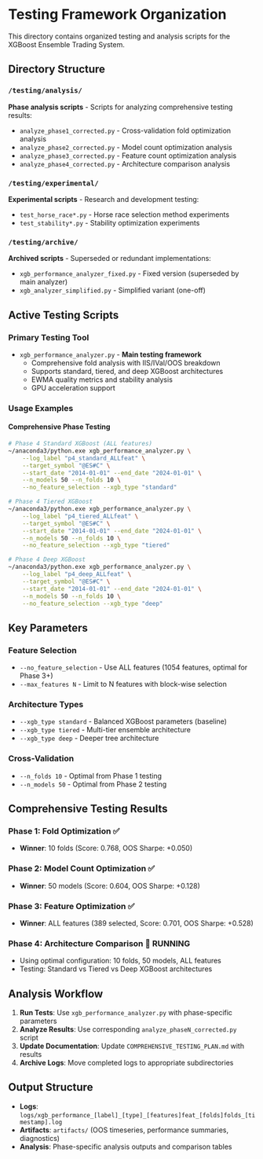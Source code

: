 # Testing Framework Organization

This directory contains organized testing and analysis scripts for the XGBoost Ensemble Trading System.

## Directory Structure

### `/testing/analysis/`
**Phase analysis scripts** - Scripts for analyzing comprehensive testing results:
- `analyze_phase1_corrected.py` - Cross-validation fold optimization analysis
- `analyze_phase2_corrected.py` - Model count optimization analysis  
- `analyze_phase3_corrected.py` - Feature count optimization analysis
- `analyze_phase4_corrected.py` - Architecture comparison analysis

### `/testing/experimental/`
**Experimental scripts** - Research and development testing:
- `test_horse_race*.py` - Horse race selection method experiments
- `test_stability*.py` - Stability optimization experiments

### `/testing/archive/`
**Archived scripts** - Superseded or redundant implementations:
- `xgb_performance_analyzer_fixed.py` - Fixed version (superseded by main analyzer)
- `xgb_analyzer_simplified.py` - Simplified variant (one-off)

## Active Testing Scripts

### Primary Testing Tool
- `xgb_performance_analyzer.py` - **Main testing framework**
  - Comprehensive fold analysis with IIS/IVal/OOS breakdown
  - Supports standard, tiered, and deep XGBoost architectures
  - EWMA quality metrics and stability analysis
  - GPU acceleration support

### Usage Examples

#### Comprehensive Phase Testing
```bash
# Phase 4 Standard XGBoost (ALL features)
~/anaconda3/python.exe xgb_performance_analyzer.py \
    --log_label "p4_standard_ALLfeat" \
    --target_symbol "@ES#C" \
    --start_date "2014-01-01" --end_date "2024-01-01" \
    --n_models 50 --n_folds 10 \
    --no_feature_selection --xgb_type "standard"

# Phase 4 Tiered XGBoost  
~/anaconda3/python.exe xgb_performance_analyzer.py \
    --log_label "p4_tiered_ALLfeat" \
    --target_symbol "@ES#C" \
    --start_date "2014-01-01" --end_date "2024-01-01" \
    --n_models 50 --n_folds 10 \
    --no_feature_selection --xgb_type "tiered"

# Phase 4 Deep XGBoost
~/anaconda3/python.exe xgb_performance_analyzer.py \
    --log_label "p4_deep_ALLfeat" \
    --target_symbol "@ES#C" \
    --start_date "2014-01-01" --end_date "2024-01-01" \
    --n_models 50 --n_folds 10 \
    --no_feature_selection --xgb_type "deep"
```

## Key Parameters

### Feature Selection
- `--no_feature_selection` - Use ALL features (1054 features, optimal for Phase 3+)
- `--max_features N` - Limit to N features with block-wise selection

### Architecture Types
- `--xgb_type standard` - Balanced XGBoost parameters (baseline)
- `--xgb_type tiered` - Multi-tier ensemble architecture  
- `--xgb_type deep` - Deeper tree architecture

### Cross-Validation
- `--n_folds 10` - Optimal from Phase 1 testing
- `--n_models 50` - Optimal from Phase 2 testing

## Comprehensive Testing Results

### Phase 1: Fold Optimization ✅
- **Winner**: 10 folds (Score: 0.768, OOS Sharpe: +0.050)

### Phase 2: Model Count Optimization ✅  
- **Winner**: 50 models (Score: 0.604, OOS Sharpe: +0.128)

### Phase 3: Feature Optimization ✅
- **Winner**: ALL features (389 selected, Score: 0.701, OOS Sharpe: +0.528)

### Phase 4: Architecture Comparison 🚀 **RUNNING**
- Using optimal configuration: 10 folds, 50 models, ALL features
- Testing: Standard vs Tiered vs Deep XGBoost architectures

## Analysis Workflow

1. **Run Tests**: Use `xgb_performance_analyzer.py` with phase-specific parameters
2. **Analyze Results**: Use corresponding `analyze_phaseN_corrected.py` script  
3. **Update Documentation**: Update `COMPREHENSIVE_TESTING_PLAN.md` with results
4. **Archive Logs**: Move completed logs to appropriate subdirectories

## Output Structure

- **Logs**: `logs/xgb_performance_[label]_[type]_[features]feat_[folds]folds_[timestamp].log`
- **Artifacts**: `artifacts/` (OOS timeseries, performance summaries, diagnostics)
- **Analysis**: Phase-specific analysis outputs and comparison tables